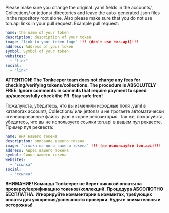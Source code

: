 Please make sure you change the original .yaml fields in the accounts/, Collections/ or jettons/ directories and leave the auto-generated .json files in the repository root alone. Also please make sure that you do not use ton.api links in your pull request.
Example pull request:

```yaml
name: the name of your token
description: description of your token
image: "link to your token logo" !!! (don't use ton.api)!!!
address: Address of your token 
symbol: Symbol of your token
websites:
  - "link"
social:
  - "link"
```

**ATTENTION! The Tonkeeper team does not charge any fees for checking/verifying tokens/collections. The procedure is ABSOLUTELY FREE. Ignore comments in commits that require payment to speed up/successfully check the PR. Stay safe fren!**

Пожалуйста, убедитесь, что вы изменили исходные поля .yaml в каталогах account/, Collections/ или jettons/ и не трогаете автоматически сгенерированные файлы .json в корне репозитория. Так же, пожалуйста, убедитесь, что вы не используете ссылки ton.api в вашем пул реквесте.
Пример пул реквеста:

```yaml
name: имя вашего токена
description: описание вашего токена
image: "ссылка на лого вашего токена" !!! (не используйте ton.api)!!!
address: Адрес вашего токена 
symbol: Сивол вашего токена
websites:
  - "ссылка"
social:
  - "ссылка"
  ```

**ВНИМАНИЕ! Команда Tonkeeper не берет никакой оплаты за проверку/верификацию токенов/коллекций. Процедура АБСОЛЮТНО БЕСПЛАТНА. Игнорируйте комментарии в коммитах, требующих оплаты для ускорения/успешности проверки. Будьте внимательны и осторожны!**
